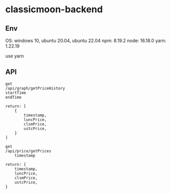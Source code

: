 # classicmoon-backend

## Env

OS: windows 10, ubuntu 20.04, ubuntu 22.04
npm: 8.19.2
node: 16.18.0
yarn: 1.22.19

use yarn

## API

```text
get
/api/graph/getPriceHistory
startTime
endTime

return: [
    {
        timestamp,
        luncPrice,
        clsmPrice,
        ustcPrice,
    }
]

get
/api/price/getPrices
    timestamp

return: {
    timestamp,
    luncPrice,
    clsmPrice,
    ustcPrice,
}
```
